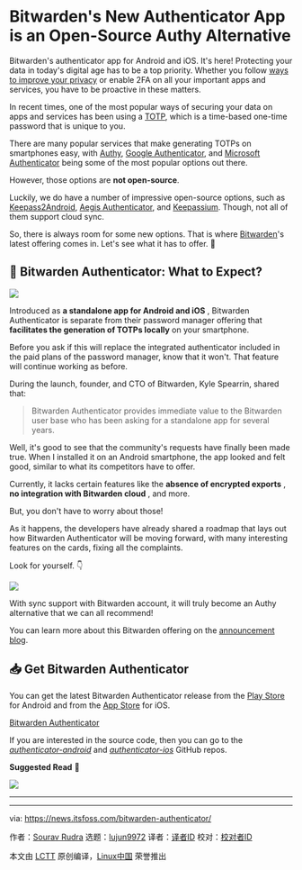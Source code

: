 [#]: subject: "Bitwarden's New Authenticator App is an Open-Source Authy Alternative"
[#]: via: "https://news.itsfoss.com/bitwarden-authenticator/"
[#]: author: "Sourav Rudra https://news.itsfoss.com/author/sourav/"
[#]: collector: "lujun9972/lctt-scripts-1705972010"
[#]: translator: " "
[#]: reviewer: " "
[#]: publisher: " "
[#]: url: " "

Bitwarden's New Authenticator App is an Open-Source Authy Alternative
======
Bitwarden's authenticator app for Android and iOS. It's here!
Protecting your data in today's digital age has to be a top priority. Whether you follow [ways to improve your privacy][1] or enable 2FA on all your important apps and services, you have to be proactive in these matters.

In recent times, one of the most popular ways of securing your data on apps and services has been using a [TOTP][2], which is a time-based one-time password that is unique to you.

There are many popular services that make generating TOTPs on smartphones easy, with [Authy][3], [Google Authenticator][4], and [Microsoft Authenticator][5] being some of the most popular options out there.

However, those options are **not open-source**.

Luckily, we do have a number of impressive open-source options, such as [Keepass2Android][6], [Aegis Authenticator][7], and [Keepassium][8]. Though, not all of them support cloud sync.

So, there is always room for some new options. That is where [Bitwarden][9]'s latest offering comes in. Let's see what it has to offer. 🙂

## 🔐 Bitwarden Authenticator: What to Expect?

![][10]

Introduced as **a standalone app for Android and iOS** , Bitwarden Authenticator is separate from their password manager offering that **facilitates the generation of TOTPs locally** on your smartphone.

Before you ask if this will replace the integrated authenticator included in the paid plans of the password manager, know that it won't. That feature will continue working as before.

During the launch, founder, and CTO of Bitwarden, Kyle Spearrin, shared that:

> Bitwarden Authenticator provides immediate value to the Bitwarden user base who has been asking for a standalone app for several years.

Well, it's good to see that the community's requests have finally been made true. When I installed it on an Android smartphone, the app looked and felt good, similar to what its competitors have to offer.

Currently, it lacks certain features like the **absence of encrypted exports** , **no integration with Bitwarden cloud** , and more.

But, you don't have to worry about those!

As it happens, the developers have already shared a roadmap that lays out how Bitwarden Authenticator will be moving forward, with many interesting features on the cards, fixing all the complaints.

Look for yourself. 👇

![][11]

With sync support with Bitwarden account, it will truly become an Authy alternative that we can all recommend!

You can learn more about this Bitwarden offering on the [announcement blog][12].

## 📥 Get Bitwarden Authenticator

You can get the latest Bitwarden Authenticator release from the [Play Store][13] for Android and from the [App Store][14] for iOS.

[Bitwarden Authenticator][15]

If you are interested in the source code, then you can go to the [_authenticator-android_][16] and [_authenticator-ios_][17] GitHub repos.

**Suggested Read** 📖

![][18]

* * *

--------------------------------------------------------------------------------

via: https://news.itsfoss.com/bitwarden-authenticator/

作者：[Sourav Rudra][a]
选题：[lujun9972][b]
译者：[译者ID](https://github.com/译者ID)
校对：[校对者ID](https://github.com/校对者ID)

本文由 [LCTT](https://github.com/LCTT/TranslateProject) 原创编译，[Linux中国](https://linux.cn/) 荣誉推出

[a]: https://news.itsfoss.com/author/sourav/
[b]: https://github.com/lujun9972
[1]: https://itsfoss.com/improve-privacy/
[2]: https://en.wikipedia.org/wiki/Time-based_one-time_password
[3]: https://authy.com/
[4]: https://play.google.com/store/apps/details?id=com.google.android.apps.authenticator2
[5]: https://play.google.com/store/apps/details?id=com.azure.authenticator
[6]: https://play.google.com/store/apps/details?id=keepass2android.keepass2android
[7]: https://play.google.com/store/apps/details?id=com.beemdevelopment.aegis
[8]: https://apps.apple.com/us/app/keepassium-keepass-passwords/id1435127111
[9]: https://bitwarden.com/
[10]: https://news.itsfoss.com/content/images/2024/05/Bitwarden_Authenticator.png
[11]: https://news.itsfoss.com/content/images/2024/05/Bitwarden_Authenticator_Roadmap.png
[12]: https://bitwarden.com/blog/bitwarden-just-launched-a-new-authenticator-app-heres-what-it-means-to-users/
[13]: https://play.google.com/store/apps/details?id=com.bitwarden.authenticator
[14]: https://apps.apple.com/us/app/bitwarden-authenticator/id6497335175
[15]: https://bitwarden.com/download/#bitwarden-authenticator-mobile
[16]: https://github.com/bitwarden/authenticator-android
[17]: https://github.com/bitwarden/authenticator-ios
[18]: https://itsfoss.com/content/images/size/w256h256/2022/12/android-chrome-192x192.png
